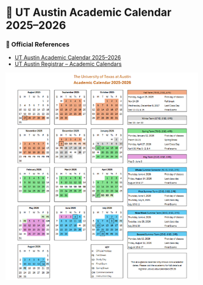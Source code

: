 # 📅 UT Austin Academic Calendar 2025–2026
### 📝 Official References
- [UT Austin Academic Calendar 2025–2026](https://registrar.utexas.edu/calendars/25-26)  
- [UT Austin Registrar – Academic Calendars](https://registrar.utexas.edu/calendars)  

![UT Austin Academic Calendar 2025–2026](./AcademicCalendar2025-2026-UTAustin-MSAI.png)
